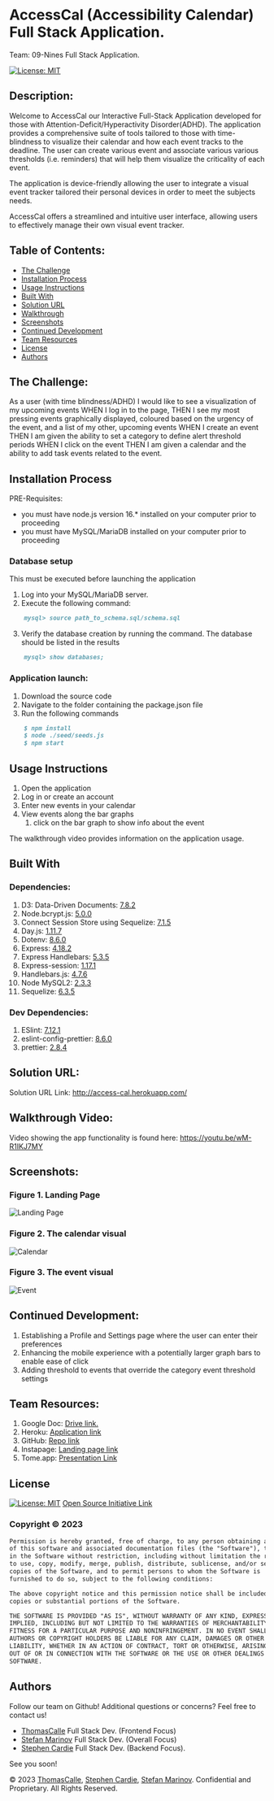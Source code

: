# AccessCal (Accessibility Calendar) Full Stack Application.

Team: 09-Nines Full Stack Application.

[![License: MIT](https://img.shields.io/badge/License-MIT-yellow.svg)](https://opensource.org/licenses/MIT)
  
## Description:
Welcome to AccessCal our Interactive Full-Stack Application developed for those with Attention-Deficit/Hyperactivity Disorder(ADHD). The application provides a comprehensive suite of tools tailored to those with time-blindness to visualize their calendar and how each event tracks to the deadline. The user can create various event and associate various various thresholds (i.e. reminders) that will help them visualize the criticality of each event. 


The application is device-friendly allowing the user to integrate a visual event tracker tailored their personal devices in order to meet the subjects needs. 

AccessCal offers a streamlined and intuitive user interface, allowing users to effectively manage their own visual event tracker. 

## Table of Contents:
- [The Challenge](#the-challenge)
- [Installation Process](#installation-process)
- [Usage Instructions](#usage-instructions)
- [Built With](#built-with)
- [Solution URL](#solution-url)
- [Walkthrough](#walkthrough-video)
- [Screenshots](#screenshots)
- [Continued Development](#continued-development)
- [Team Resources](#team-resources)
- [License](#license)
- [Authors](#authors)


## The Challenge:

As a user (with time blindness/ADHD)
I would like to see a visualization of my upcoming events
WHEN I log in to the page,
THEN I see my most pressing events graphically displayed, coloured based on the urgency of the event, and a list of my other, upcoming events
WHEN I create an event
THEN I am given the ability to set a category to define alert threshold periods
WHEN I click on the event
THEN I am given a calendar and the ability to add task events related to the event.

## Installation Process

PRE-Requisites: 
- you must have node.js version 16.* installed on your computer prior to proceeding
- you must have MySQL/MariaDB installed on your computer prior to proceeding


### Database setup
This must be executed before launching the application
1. Log into your MySQL/MariaDB server.
2. Execute the following command:
```md
    mysql> source path_to_schema.sql/schema.sql
```
3. Verify the database creation by running the command. The database should be listed in the results
```md
    mysql> show databases;
```

### Application launch:
1. Download the source code
2. Navigate to the folder containing the package.json file
3. Run the following commands
```md
    $ npm install
    $ node ./seed/seeds.js
    $ npm start
```


## Usage Instructions
1. Open the application
2. Log in or create an account
3. Enter new events in your calendar
4. View events along the bar graphs
    1. click on the bar graph to show info about the event

The walkthrough video provides information on the application usage.
    

## Built With
### Dependencies:
1. D3: Data-Driven Documents: [7.8.2](https://www.npmjs.com/package/d3)
2. Node.bcrypt.js: [5.0.0](https://www.npmjs.com/package/bcrypt/v/5.0.0)
3. Connect Session Store using Sequelize: [7.1.5](https://www.npmjs.com/package/connect-session-sequelize)
4. Day.js: [1.11.7](https://www.npmjs.com/package/dayjs)
5. Dotenv: [8.6.0](https://www.npmjs.com/package/dotenv)
6. Express: [4.18.2](https://www.npmjs.com/package/express/v/4.18.2)
7. Express Handlebars: [5.3.5](https://www.npmjs.com/package/express-handlebars/v/5.3.5)
8. Express-session: [1.17.1](https://www.npmjs.com/package/express-session/v/1.17.1)
9. Handlebars.js: [4.7.6](https://www.npmjs.com/package/handlebars/v/4.7.6)
10. Node MySQL2: [2.3.3](https://www.npmjs.com/package/mysql2/v/2.3.3)
11. Sequelize: [6.3.5](https://www.npmjs.com/package/sequelize/v/6.3.5)

### Dev Dependencies:
1. ESlint: [7.12.1](https://www.npmjs.com/package/eslint/v/7.12.1)
2. eslint-config-prettier: [8.6.0](https://www.npmjs.com/package/eslint-config-prettier?activeTab=versions)
3. prettier: [2.8.4](https://www.npmjs.com/package/prettier?activeTab=versions)


## Solution URL:
Solution URL Link: http://access-cal.herokuapp.com/

## Walkthrough Video:
Video showing the app functionality is found here: https://youtu.be/wM-R1IKJ7MY

## Screenshots:
### Figure 1. Landing Page
![Landing Page](./assets/images/AC-01-landing.png)


### Figure 2. The calendar visual
![Calendar](./assets/images/AC-02-calendar.png)


### Figure 3. The event visual
![Event](./assets/images/AC-03-event.png)


## Continued Development:
1. Establishing a Profile and Settings page where the user can enter their preferences
2. Enhancing the mobile experience with a potentially larger graph bars to enable ease of click
3. Adding threshold to events that override the category event threshold settings

## Team Resources: 
1. Google Doc: [Drive link.](https://docs.google.com/document/d/1v4as5Qv2Gpde1HeM4KnLYV29Weq0TUG6w2yb4b9bq-o/edit)
2. Heroku: [Application link](https://access-cal.herokuapp.com/)
3. GitHub: [Repo link](https://github.com/ThomasCalle/Project-2-Interactive-Full-Stack-Application)
4. Instapage: [Landing page link](https://instapage.com/landing-page-templates?utm_medium=cpc&utm_source=google&utm_term=landing%20page%20templates&device=c&network=g&matchtype=e&utm_campaign=NA-G-S%7CCat_01%7CLEADS%7CLanding-Page&utm_agn=lp_templates&gclid=Cj0KCQiA0oagBhDHARIsAI-Bbgd-jLU3gVmoizDNAXsOQKPiqTFXkb_nJFpIfwKjGLSmvuCVSGLAryQaAl9UEALw_wcB#js-template-120)
5. Tome.app: [Presentation Link](https://tome.app/thomascalle/interactive-full-stack-application-cleriaj8t04sc8n41jmrsos4x)



## License
  
[![License: MIT](https://img.shields.io/badge/License-MIT-yellow.svg)](https://opensource.org/licenses/MIT) [Open Source Initiative Link](https://opensource.org/licenses/MIT)

### Copyright © 2023
```md
Permission is hereby granted, free of charge, to any person obtaining a copy
of this software and associated documentation files (the "Software"), to deal
in the Software without restriction, including without limitation the rights
to use, copy, modify, merge, publish, distribute, sublicense, and/or sell
copies of the Software, and to permit persons to whom the Software is
furnished to do so, subject to the following conditions:

The above copyright notice and this permission notice shall be included in all
copies or substantial portions of the Software.

THE SOFTWARE IS PROVIDED "AS IS", WITHOUT WARRANTY OF ANY KIND, EXPRESS OR
IMPLIED, INCLUDING BUT NOT LIMITED TO THE WARRANTIES OF MERCHANTABILITY,
FITNESS FOR A PARTICULAR PURPOSE AND NONINFRINGEMENT. IN NO EVENT SHALL THE
AUTHORS OR COPYRIGHT HOLDERS BE LIABLE FOR ANY CLAIM, DAMAGES OR OTHER
LIABILITY, WHETHER IN AN ACTION OF CONTRACT, TORT OR OTHERWISE, ARISING FROM,
OUT OF OR IN CONNECTION WITH THE SOFTWARE OR THE USE OR OTHER DEALINGS IN THE
SOFTWARE.
```

## Authors
Follow our team on Github! Additional questions or concerns? Feel free to contact us!
- [ThomasCalle](https://github.com/ThomasCalle) Full Stack Dev. (Frontend Focus)
- [Stefan Marinov](https://github.com/scorpionfiko) Full Stack Dev. (Overall Focus) 
- [Stephen Cardie](https://github.com/omgthegreenranger) Full Stack Dev. (Backend Focus).

See you soon!

© 2023 [ThomasCalle](https://github.com/ThomasCalle), [Stephen Cardie](https://github.com/omgthegreenranger), [Stefan Marinov](https://github.com/scorpionfiko). Confidential and Proprietary. All Rights Reserved.